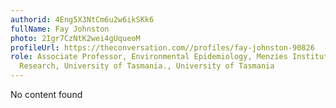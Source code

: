 ```yaml
---
authorid: 4Eng5X3NtCm6u2w6ikSKk6
fullName: Fay Johnston
photo: 2Igr7CzNtK2wei4gUqueoM
profileUrl: https://theconversation.com//profiles/fay-johnston-90826
role: Associate Professor, Environmental Epidemiology, Menzies Institute for Medical
  Research, University of Tasmania., University of Tasmania
---
```

No content found